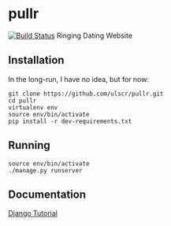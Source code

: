 # pullr
[![Build Status](https://travis-ci.org/ulscr/pullr.svg?branch=master)](https://travis-ci.org/ulscr/pullr)
Ringing Dating Website

## Installation
In the long-run, I have no idea, but for now:
```shell
git clone https://github.com/ulscr/pullr.git
cd pullr
virtualenv env
source env/bin/activate
pip install -r dev-requirements.txt
```

## Running
```shell
source env/bin/activate
./manage.py runserver
```
## Documentation
[Django Tutorial](https://docs.djangoproject.com/en/1.9/intro/tutorial01/)

